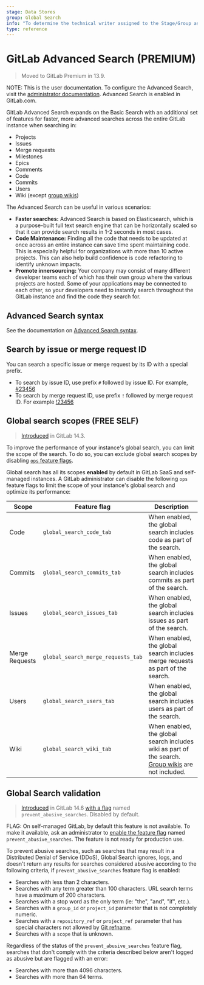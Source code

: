 ```yaml
---
stage: Data Stores
group: Global Search
info: "To determine the technical writer assigned to the Stage/Group associated with this page, see https://about.gitlab.com/handbook/engineering/ux/technical-writing/#assignments"
type: reference
---
```


# GitLab Advanced Search **(PREMIUM)**

> Moved to GitLab Premium in 13.9.

NOTE:
This is the user documentation. To configure the Advanced Search,
visit the [administrator documentation](../../integration/elasticsearch.md).
Advanced Search is enabled in GitLab.com.

GitLab Advanced Search expands on the Basic Search with an additional set of
features for faster, more advanced searches across the entire GitLab instance
when searching in:

- Projects
- Issues
- Merge requests
- Milestones
- Epics
- Comments
- Code
- Commits
- Users
- Wiki (except [group wikis](../project/wiki/group.md))

The Advanced Search can be useful in various scenarios:

- **Faster searches:**
  Advanced Search is based on Elasticsearch, which is a purpose-built full
  text search engine that can be horizontally scaled so that it can provide
  search results in 1-2 seconds in most cases.
- **Code Maintenance:**
  Finding all the code that needs to be updated at once across an entire
  instance can save time spent maintaining code.
  This is especially helpful for organizations with more than 10 active projects.
  This can also help build confidence is code refactoring to identify unknown impacts.
- **Promote innersourcing:**
  Your company may consist of many different developer teams each of which has
  their own group where the various projects are hosted. Some of your applications
  may be connected to each other, so your developers need to instantly search
  throughout the GitLab instance and find the code they search for.

## Advanced Search syntax

See the documentation on [Advanced Search syntax](global_search/advanced_search_syntax.md).

## Search by issue or merge request ID

You can search a specific issue or merge request by its ID with a special prefix.

- To search by issue ID, use prefix `#` followed by issue ID. For example, [#23456](https://gitlab.com/search?snippets=&scope=issues&repository_ref=&search=%2323456&group_id=9970&project_id=278964)
- To search by merge request ID, use prefix `!` followed by merge request ID. For example [!23456](https://gitlab.com/search?snippets=&scope=merge_requests&repository_ref=&search=%2123456&group_id=9970&project_id=278964)

## Global search scopes **(FREE SELF)**

> [Introduced](https://gitlab.com/gitlab-org/gitlab/-/merge_requests/68640) in GitLab 14.3.

To improve the performance of your instance's global search, you can limit
the scope of the search. To do so, you can exclude global search scopes by disabling
[`ops` feature flags](../../development/feature_flags/index.md#ops-type).

Global search has all its scopes **enabled** by default in GitLab SaaS and
self-managed instances. A GitLab administrator can disable the following `ops`
feature flags to limit the scope of your instance's global search and optimize
its performance:

| Scope | Feature flag | Description |
|--|--|--|
| Code | `global_search_code_tab` | When enabled, the global search includes code as part of the search. |
| Commits | `global_search_commits_tab` | When enabled, the global search includes commits as part of the search. |
| Issues | `global_search_issues_tab` | When enabled, the global search includes issues as part of the search. |
| Merge Requests | `global_search_merge_requests_tab` | When enabled, the global search includes merge requests as part of the search. |
| Users | `global_search_users_tab` | When enabled, the global search includes users as part of the search. |
| Wiki | `global_search_wiki_tab` | When enabled, the global search includes wiki as part of the search. [Group wikis](../project/wiki/group.md) are not included. |

## Global Search validation

> [Introduced](https://gitlab.com/gitlab-org/gitlab/-/issues/346263) in GitLab 14.6 [with a flag](../../administration/feature_flags.md) named `prevent_abusive_searches`. Disabled by default.

FLAG:
On self-managed GitLab, by default this feature is not available. To make it available,
ask an administrator to [enable the feature flag](../../administration/feature_flags.md) named `prevent_abusive_searches`.
The feature is not ready for production use.

To prevent abusive searches, such as searches that may result in a Distributed Denial of Service (DDoS), Global Search ignores, logs, and
doesn't return any results for searches considered abusive according to the following criteria, if `prevent_abusive_searches` feature flag is enabled:

- Searches with less than 2 characters.
- Searches with any term greater than 100 characters. URL search terms have a maximum of 200 characters.
- Searches with a stop word as the only term (ie: "the", "and", "if", etc.).
- Searches with a `group_id` or `project_id` parameter that is not completely numeric.
- Searches with a `repository_ref` or `project_ref` parameter that has special characters not allowed by [Git refname](https://git-scm.com/docs/git-check-ref-format).
- Searches with a `scope` that is unknown.

Regardless of the status of the `prevent_abusive_searches` feature flag, searches that don't
comply with the criteria described below aren't logged as abusive but are flagged with an error:

- Searches with more than 4096 characters.
- Searches with more than 64 terms.
